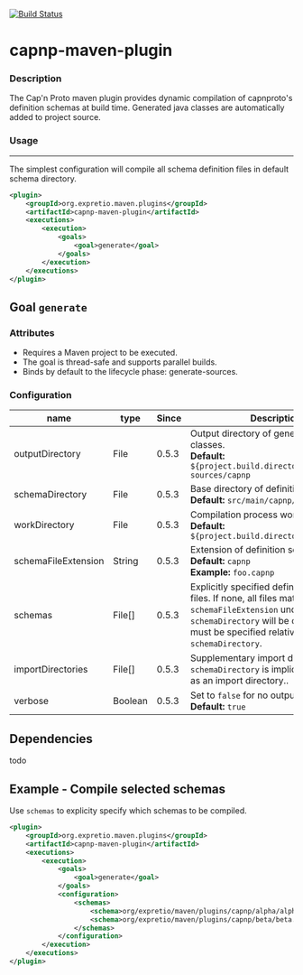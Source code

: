 [![Build Status](https://travis-ci.org/expretio/capnp-maven-plugin.svg?branch=master)](https://travis-ci.org/expretio/capnp-maven-plugin)

capnp-maven-plugin
==================

### Description

The Cap'n Proto maven plugin provides dynamic compilation of capnproto's definition schemas at build time. Generated java classes are automatically added to project source.

### Usage
---------

The simplest configuration will compile all schema definition files in default schema directory.

```xml
<plugin>
    <groupId>org.expretio.maven.plugins</groupId>
    <artifactId>capnp-maven-plugin</artifactId>
    <executions>
        <execution>
            <goals>
                <goal>generate</goal>
            </goals>
        </execution>
    </executions>
</plugin>
```

Goal `generate`
---------------

### Attributes

* Requires a Maven project to be executed.
* The goal is thread-safe and supports parallel builds.
* Binds by default to the lifecycle phase: generate-sources.

### Configuration

| name | type | Since | Description |
| ---- | ---- | ----- | ----------- |
| outputDirectory | File | 0.5.3 | Output directory of generated java classes.<br/>**Default:** `${project.build.directory}/generated-sources/capnp` |
| schemaDirectory | File | 0.5.3 | Base directory of definition schemas.<br/>**Default:** `src/main/capnp/schema`|
| workDirectory | File | 0.5.3 | Compilation process working directory.<br/>**Default:** `${project.build.directory}/capnp-work` |
| schemaFileExtension | String | 0.5.3 | Extension of definition schema files.<br/>**Default:** `capnp`<br/>**Example:** `foo.capnp` |
| schemas | File[] | 0.5.3 | Explicitly specified definition schema files. If none, all files matching `schemaFileExtension` under `schemaDirectory` will be compiled. Files must be specified relatively from `schemaDirectory`.|
| importDirectories | File[] | 0.5.3 | Supplementary import directories. Note: `schemaDirectory` is implicitly considered as an import directory.. |
| verbose | Boolean | 0.5.3 | Set to `false` for no output.<br/>**Default:** `true` |


Dependencies
------------

todo

Example - Compile selected schemas
----------------------------------

Use `schemas` to explicity specify which schemas to be compiled.

```xml
<plugin>
    <groupId>org.expretio.maven.plugins</groupId>
    <artifactId>capnp-maven-plugin</artifactId>
    <executions>
        <execution>
            <goals>
                <goal>generate</goal>
            </goals>
            <configuration>
                <schemas>
                    <schema>org/expretio/maven/plugins/capnp/alpha/alpha.capnp</schema>
                    <schema>org/expretio/maven/plugins/capnp/beta/beta.capnp</schema>
                </schemas>
            </configuration>
        </execution>
    </executions>
</plugin>
```
